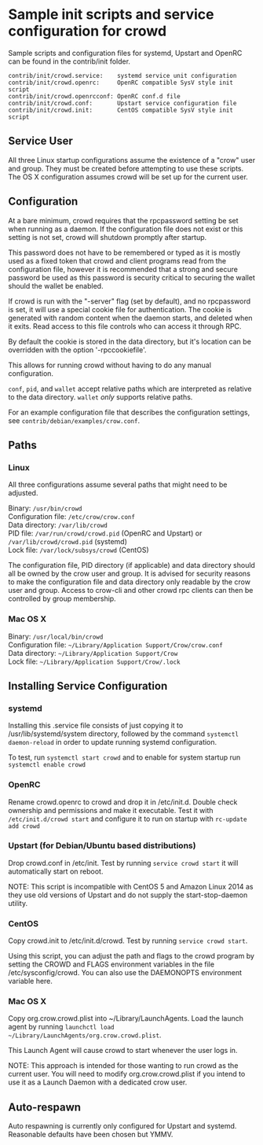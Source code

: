 Sample init scripts and service configuration for crowd
==========================================================

Sample scripts and configuration files for systemd, Upstart and OpenRC
can be found in the contrib/init folder.

    contrib/init/crowd.service:    systemd service unit configuration
    contrib/init/crowd.openrc:     OpenRC compatible SysV style init script
    contrib/init/crowd.openrcconf: OpenRC conf.d file
    contrib/init/crowd.conf:       Upstart service configuration file
    contrib/init/crowd.init:       CentOS compatible SysV style init script

Service User
---------------------------------

All three Linux startup configurations assume the existence of a "crow" user
and group.  They must be created before attempting to use these scripts.
The OS X configuration assumes crowd will be set up for the current user.

Configuration
---------------------------------

At a bare minimum, crowd requires that the rpcpassword setting be set
when running as a daemon.  If the configuration file does not exist or this
setting is not set, crowd will shutdown promptly after startup.

This password does not have to be remembered or typed as it is mostly used
as a fixed token that crowd and client programs read from the configuration
file, however it is recommended that a strong and secure password be used
as this password is security critical to securing the wallet should the
wallet be enabled.

If crowd is run with the "-server" flag (set by default), and no rpcpassword is set,
it will use a special cookie file for authentication. The cookie is generated with random
content when the daemon starts, and deleted when it exits. Read access to this file
controls who can access it through RPC.

By default the cookie is stored in the data directory, but it's location can be overridden
with the option '-rpccookiefile'.

This allows for running crowd without having to do any manual configuration.

`conf`, `pid`, and `wallet` accept relative paths which are interpreted as
relative to the data directory. `wallet` *only* supports relative paths.

For an example configuration file that describes the configuration settings,
see `contrib/debian/examples/crow.conf`.

Paths
---------------------------------

### Linux

All three configurations assume several paths that might need to be adjusted.

Binary:              `/usr/bin/crowd`  
Configuration file:  `/etc/crow/crow.conf`  
Data directory:      `/var/lib/crowd`  
PID file:            `/var/run/crowd/crowd.pid` (OpenRC and Upstart) or `/var/lib/crowd/crowd.pid` (systemd)  
Lock file:           `/var/lock/subsys/crowd` (CentOS)  

The configuration file, PID directory (if applicable) and data directory
should all be owned by the crow user and group.  It is advised for security
reasons to make the configuration file and data directory only readable by the
crow user and group.  Access to crow-cli and other crowd rpc clients
can then be controlled by group membership.

### Mac OS X

Binary:              `/usr/local/bin/crowd`  
Configuration file:  `~/Library/Application Support/Crow/crow.conf`  
Data directory:      `~/Library/Application Support/Crow`  
Lock file:           `~/Library/Application Support/Crow/.lock`  

Installing Service Configuration
-----------------------------------

### systemd

Installing this .service file consists of just copying it to
/usr/lib/systemd/system directory, followed by the command
`systemctl daemon-reload` in order to update running systemd configuration.

To test, run `systemctl start crowd` and to enable for system startup run
`systemctl enable crowd`

### OpenRC

Rename crowd.openrc to crowd and drop it in /etc/init.d.  Double
check ownership and permissions and make it executable.  Test it with
`/etc/init.d/crowd start` and configure it to run on startup with
`rc-update add crowd`

### Upstart (for Debian/Ubuntu based distributions)

Drop crowd.conf in /etc/init.  Test by running `service crowd start`
it will automatically start on reboot.

NOTE: This script is incompatible with CentOS 5 and Amazon Linux 2014 as they
use old versions of Upstart and do not supply the start-stop-daemon utility.

### CentOS

Copy crowd.init to /etc/init.d/crowd. Test by running `service crowd start`.

Using this script, you can adjust the path and flags to the crowd program by
setting the CROWD and FLAGS environment variables in the file
/etc/sysconfig/crowd. You can also use the DAEMONOPTS environment variable here.

### Mac OS X

Copy org.crow.crowd.plist into ~/Library/LaunchAgents. Load the launch agent by
running `launchctl load ~/Library/LaunchAgents/org.crow.crowd.plist`.

This Launch Agent will cause crowd to start whenever the user logs in.

NOTE: This approach is intended for those wanting to run crowd as the current user.
You will need to modify org.crow.crowd.plist if you intend to use it as a
Launch Daemon with a dedicated crow user.

Auto-respawn
-----------------------------------

Auto respawning is currently only configured for Upstart and systemd.
Reasonable defaults have been chosen but YMMV.
